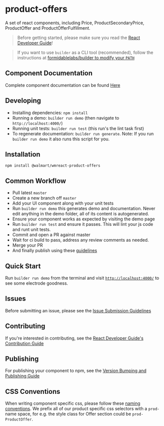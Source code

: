 product-offers
==================

A set of react components, including Price, ProductSecondaryPrice, ProductOffer and ProductOfferFulfillment.

> Before getting started, please make sure you read the [React Developer Guide](https://gecgithub01.walmart.com/react/react-dev-guide)!  

> If you want to use `builder` as a CLI tool (recommended), follow the instructions at [formidablelabs/builder to modify your `PATH`](https://github.com/formidablelabs/builder#local-install)  

## Component Documentation

Complete component documentation can be found [Here](components.md)

## Developing

- Installing dependencies: `npm install`
- Running a demo: `builder run demo` (then navigate to `http://localhost:4000/`)
- Running unit tests: `builder run test` (this run's the lint task first)
- To regenerate documentation: `builder run generate`. Note: If you run `builder run demo` it also runs this script for you.

## Installation

```
npm install @walmart/wmreact-product-offers
```

## Common Workflow
- Pull latest `master`
- Create a new branch off `master`
- Add your UI component along with your unit tests
- Run `builder run demo` this generates demo and documentation. Never edit anything in the demo folder, all of its content is autogenerated.
- Ensure your component works as expected by visiting the demo page
- Run `builder run test` and ensure it passes. This will lint your js code and runt unit tests.
- Commit and open a PR against master
- Wait for ci build to pass, address any review comments as needed.
- Merge your PR
- And finally publish using these [guidelines](https://gecgithub01.walmart.com/react/react-dev-guide#version-bumping-and-publishing)

## Quick Start

Run `builder run demo` from the terminal and visit [`http://localhost:4000/`](http://localhost:4000/) to see some electrode goodness.

## Issues

Before submitting an issue, please see the [Issue Submission Guidelines](https://gecgithub01.walmart.com/react/react-dev-guide#submitting-issues)

## Contributing

If you're interested in contributing, see the [React Developer Guide's Contribution Guide](https://gecgithub01.walmart.com/react/react-dev-guide#contributing)

## Publishing

For publishing your component to npm, see the [Version Bumping and Publishing Guide](https://gecgithub01.walmart.com/react/react-dev-guide#version-bumping-and-publishing)

## CSS Conventions

When writing component specific css, please follow these [naming conventions](https://github.com/suitcss/suit/blob/master/doc/naming-conventions.md#components). We prefix all of our product
specific css selectors with a `prod-` name space, for e.g. the style class for Offer section could be `prod-ProductOffer`.
